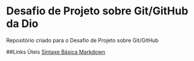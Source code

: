 # Desafio de Projeto sobre Git/GitHub da Dio
Repositório criado para o Desafio de Projeto sobre Git/GitHub

##Links Úteis
[Sintaxe Básica Markdown](https://www.markdownguide.org/basic-syntax)
